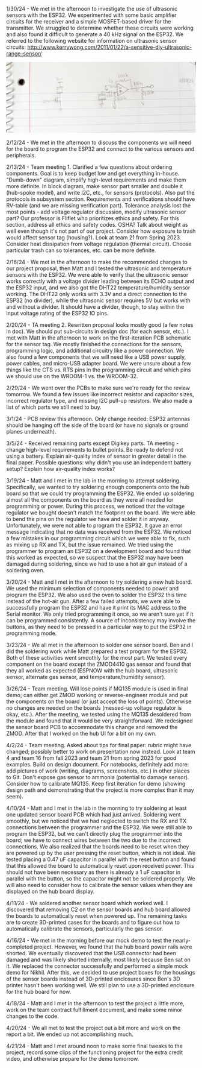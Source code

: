 1/30/24 - We met in the afternoon to investigate the use of ultrasonic sensors with the ESP32. We experimented with some basic amplifier circuits for the receiver and a simple MOSFET-based driver for the transmitter. We struggled to determine whether these circuits were working and also found it difficult to generate a 40 kHz signal on the ESP32. We referred to the following website for information on ultrasonic sensor circuits: http://www.kerrywong.com/2011/01/22/a-sensitive-diy-ultrasonic-range-sensor/

![Image](./Pictures/013024.jpg)

2/12/24 - We met in the afternoon to discuss the components we will need for the board to program the ESP32 and connect to the various sensors and peripherals.

2/13/24 - Team meeting 1. Clarified a few questions about ordering components. Goal is to keep budget low and get everything in-house. "Dumb-down" diagram, simplify high-level requirements and make them more definite. In block diagram, make sensor part smaller and double it (hub-spoke model), and write I2C, etc., for sensors (protocols). Also put the protocols in subsystem section. Requirements and verifications should have RV-table (and we are missing verification part). Tolerance analysis lost the most points - add voltage regulator discussion, modify ultrasonic sensor part? Our professor is Fliflet who prioritizes ethics and safety. For this section, address all ethics and safety codes. OSHA? Talk about weight as well even though it's not part of our project. Consider how exposure to trash would affect sensor tag (housing?). Look at team 21 from Spring 2023. Consider heat dissipation from voltage regulation (thermal circuit). Choose particular trash can so tolerances, etc. can be more definite.

2/16/24 - We met in the afternoon to make the recommended changes to our project proposal, then Matt and I tested the ultrasonic and temperature sensors with the ESP32. We were able to verify that the ultrasonic sensor works correctly with a voltage divider leading between its ECHO output and the ESP32 input, and we also got the DHT22 temperature/humidity sensor working. The DHT22 only works with 3.3V and a direct connection to the ESP32 (no divider), while the ultrasonic sensor requires 5V but works with and without a divider. It should have a divider, though, to stay within the input voltage rating of the ESP32 IO pins.

2/20/24 - TA meeting 2. Rewritten proposal looks mostly good (a few notes in doc). We should put sub-circuits in design doc (for each sensor, etc.). I met with Matt in the afternoon to work on the first-iteration PCB schematic for the sensor tag. We mostly finished the connections for the sensors, programming logic, and additional circuitry like a power connection. We also found a few components that we will need like a USB power supply, power cables, and micro-USB adapter board. We were unsure about a few things like the CTS vs. RTS pins in the programming circuit and which pins we should use on the WROOM-1 vs. the WROOM-32.

2/29/24 - We went over the PCBs to make sure we're ready for the review tomorrow. We found a few issues like incorrect resistor and capacitor sizes, incorrect regulator type, and missing I2C pull-up resistors. We also made a list of which parts we still need to buy.

3/1/24 - PCB review this afternoon. Only change needed: ESP32 antennas should be hanging off the side of the board (or have no signals or ground planes underneath).

3/5/24 - Received remaining parts except Digikey parts. TA meeting - change high-level requirements to bullet points. Be ready to defend not using a battery. Explain air-quality index of sensor in greater detail in the final paper. Possible questions: why didn't you use an independent battery setup? Explain how air-quality index works?

3/19/24 - Matt and I met in the lab in the morning to attempt soldering. Specifically, we wanted to try soldering enough components onto the hub board so that we could try programming the ESP32. We ended up soldering almost all the components on the board as they were all needed for programming or power. During this process, we noticed that the voltage regulator we bought doesn't match the footprint on the board. We were able to bend the pins on the regulator we have and solder it in anyway. Unfortunately, we were not able to program the ESP32. It gave an error message indicating that no data was received from the ESP32. We noticed a few mistakes in our programming circuit which we were able to fix, such as mixing up RX and TX, but the issue remained. We tried using the programmer to program an ESP32 on a development board and found that this worked as expected, so we suspect that the ESP32 may have been damaged during soldering, since we had to use a hot air gun instead of a soldering oven.

3/20/24 - Matt and I met in the afternoon to try soldering a new hub board. We used the minimum selection of components needed to power and program the ESP32. We also used the oven to solder the ESP32 this time instead of the hot-air gun. After a few failed attempts, we were able to successfully program the ESP32 and have it print its MAC address to the Serial monitor. We only tried programming it once, so we aren't sure yet if it can be programmed consistently. A source of inconsistency may involve the buttons, as they need to be pressed in a particular way to put the ESP32 in programming mode.

3/23/24 - We all met in the afternoon to solder one sensor board. Ben and I did the soldering work while Matt prepared a test program for the ESP32. Both of these activities went smoothly for the most part. We tested every component on the board except the ZMOD4410 gas sensor and found that they all worked as expected (ESPNOW with the hub board, ultrasonic sensor, alternate gas sensor, and temperature/humidity sensor).

3/26/24 - Team meeting. Will lose points if MQ135 module is used in final demo; can either get ZMOD working or reverse-engineer module and put the components on the board (or just accept the loss of points). Otherwise no changes are needed on the boards (messed-up voltage regulator is okay, etc.). After the meeting, we tested using the MQ135 desoldered from the module and found that it would be very straightforward. We redesigned the sensor board PCB to accommodate this change and removed the ZMOD. After that I worked on the hub UI for a bit on my own.

4/2/24 - Team meeting. Asked about tips for final paper: rubric might have changed; possibly better to work on presentation now instead. Look at team 4 and team 16 from fall 2023 and team 21 from spring 2023 for good examples. Build on design document. For notebooks, definitely add more: add pictures of work (writing, diagrams, screenshots, etc.) in other places to Git. Don't expose gas sensor to ammonia (potential to damage sensor). Consider how to calibrate MQ135. Keep first iteration for demo (showing design path and demonstrating that the project is more complex than it may seem).

4/10/24 - Matt and I met in the lab in the morning to try soldering at least one updated sensor board PCB which had just arrived. Soldering went smoothly, but we noticed that we had neglected to switch the RX and TX connections between the programmer and the ESP32. We were still able to program the ESP32, but we can't directly plug the programmer into the board; we have to connect wires between the two due to the incorrect connections. We also realized that the boards need to be reset when they are powered up by the user pressing the reset button, which is not ideal. We tested placing a 0.47 uF capacitor in parallel with the reset button and found that this allowed the board to automatically reset upon received power. This should not have been necessary as there is already a 1 uF capacitor in parallel with the button, so the capacitor might not be soldered properly. We will also need to consider how to calibrate the sensor values when they are displayed on the hub board display.

4/11/24 - We soldered another sensor board which worked well. I discovered that removing C2 on the sensor boards and hub board allowed the boards to automatically reset when powered up. The remaining tasks are to create 3D-printed cases for the boards and to figure out how to automatically calibrate the sensors, particularly the gas sensor.

4/16/24 - We met in the morning before our mock demo to test the nearly-completed project. However, we found that the hub board power rails were shorted. We eventually discovered that the USB connector had been damaged and was likely shorted internally, most likely because Ben sat on it. We replaced the connector successfully and performed a simple mock demo for Nikhil. After this, we decided to use project boxes for the housings of the sensor boards instead of 3D-printed enclosures since Ben's 3D printer hasn't been working well. We still plan to use a 3D-printed enclosure for the hub board for now.

4/18/24 - Matt and I met in the afternoon to test the project a little more, work on the team contract fulfillment document, and make some minor changes to the code.

4/20/24 - We all met to test the project out a bit more and work on the report a bit. We ended up not accomplishing much.

4/21/24 - Matt and I met around noon to make some final tweaks to the project, record some clips of the functioning project for the extra credit video, and otherwise prepare for the demo tomorrow.